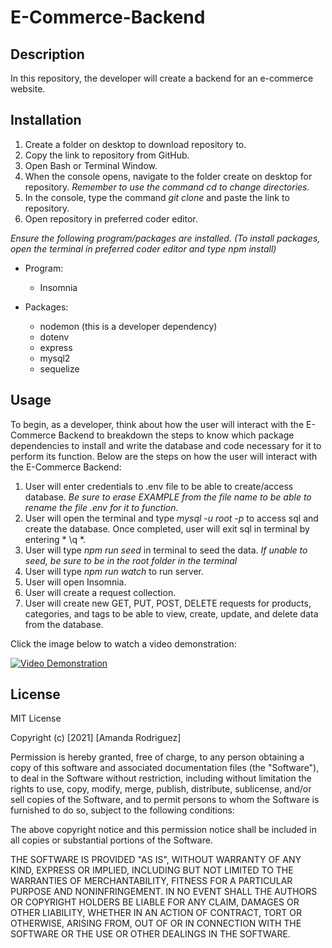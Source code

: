 # E-Commerce-Backend

## Description
In this repository, the developer will create a backend for an e-commerce website.
## Installation
1. Create a folder on desktop to download repository to.
2. Copy the link to repository from GitHub.
3. Open Bash or Terminal Window.
4. When the console opens, navigate to the folder create on desktop for repository. *Remember to use the command cd to change directories.*
5. In the console, type the command <i> git clone </i> and paste the link to repository.
6. Open repository in preferred coder editor.

*Ensure the following program/packages are installed. (To install packages, open the terminal in preferred coder editor and type npm install)*

* Program: 
    - Insomnia

* Packages:
    - nodemon (this is a developer dependency)
    - dotenv
    - express
    - mysql2
    - sequelize



## Usage
To begin, as a developer, think about how the user will interact with the E-Commerce Backend to breakdown the steps to know which package dependencies to install and write the database and code necessary for it to perform its function. Below are the steps on how the user will interact with the E-Commerce Backend:
1. User will enter credentials to .env file to be able to create/access database. *Be sure to erase EXAMPLE from the file name to be able to rename the file .env for it to function.*
2. User will open the terminal and type *mysql -u root -p* to access sql and create the database. Once completed, user will exit sql in terminal by entering * \q *.
3. User will type *npm run seed* in terminal to seed the data. *If unable to seed, be sure to be in the root folder in the terminal*
4. User will type *npm run watch* to run server.
5. User will open Insomnia. 
6. User will create a request collection.
7. User will create new GET, PUT, POST, DELETE requests for products, categories, and tags to be able to view, create, update, and delete data from the database. 


Click the image below to watch a video demonstration:

[![Video Demonstration](https://img.youtube.com/vi/KPVR40hKZPs/0.jpg)](https://youtu.be/KPVR40hKZPs)
## License
MIT License

Copyright (c) [2021] [Amanda Rodriguez]

Permission is hereby granted, free of charge, to any person obtaining a copy
of this software and associated documentation files (the "Software"), to deal
in the Software without restriction, including without limitation the rights
to use, copy, modify, merge, publish, distribute, sublicense, and/or sell
copies of the Software, and to permit persons to whom the Software is
furnished to do so, subject to the following conditions:

The above copyright notice and this permission notice shall be included in all
copies or substantial portions of the Software.

THE SOFTWARE IS PROVIDED "AS IS", WITHOUT WARRANTY OF ANY KIND, EXPRESS OR
IMPLIED, INCLUDING BUT NOT LIMITED TO THE WARRANTIES OF MERCHANTABILITY,
FITNESS FOR A PARTICULAR PURPOSE AND NONINFRINGEMENT. IN NO EVENT SHALL THE
AUTHORS OR COPYRIGHT HOLDERS BE LIABLE FOR ANY CLAIM, DAMAGES OR OTHER
LIABILITY, WHETHER IN AN ACTION OF CONTRACT, TORT OR OTHERWISE, ARISING FROM,
OUT OF OR IN CONNECTION WITH THE SOFTWARE OR THE USE OR OTHER DEALINGS IN THE
SOFTWARE.

